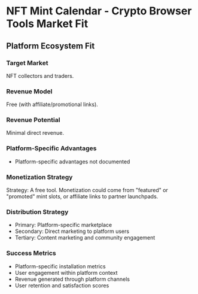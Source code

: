 # NFT Mint Calendar - Crypto Browser Tools Market Fit

## Platform Ecosystem Fit

### Target Market
NFT collectors and traders.

### Revenue Model
Free (with affiliate/promotional links).

### Revenue Potential
Minimal direct revenue.

### Platform-Specific Advantages
- Platform-specific advantages not documented

### Monetization Strategy
Strategy: A free tool. Monetization could come from "featured" or "promoted" mint slots, or affiliate links to partner launchpads.

### Distribution Strategy
- Primary: Platform-specific marketplace
- Secondary: Direct marketing to platform users
- Tertiary: Content marketing and community engagement

### Success Metrics
- Platform-specific installation metrics
- User engagement within platform context
- Revenue generated through platform channels
- User retention and satisfaction scores
